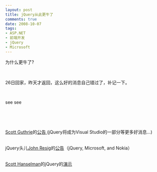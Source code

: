 ```yaml
---
layout: post
title: jQuery从此更牛了
comments: true
date: 2008-10-07
tags:
- ASP.NET
- 前端开发
- jQuery
- Microsoft
---
```


<p>为什么更牛了?</p>
<p> </p>
<p>26日回家，昨天才返回，这么好的消息自己错过了，补记一下。</p>
<p> </p>
<p>see see</p>
<p><!--more--></p>
<p> </p>
<p> </p>
<p><a href="http://weblogs.asp.net/scottgu/">Scott Guthrie</a>的<a href="http://weblogs.asp.net/scottgu/archive/2008/09/28/jquery-and-microsoft.aspx">公告 </a>(jQuery将成为Visual Studio的一部分等更多好消息...)</p>
<p> <br />jQuery头儿<a href="http://ejohn.org/">John Resig</a>的<a href="http://jquery.com/blog/2008/09/28/jquery-microsoft-nokia/">公告</a>（jQuery, Microsoft, and Nokia）</p>
<p> <br /><a href="http://www.hanselman.com/blog/">Scott Hanselman</a>的jQuery的<a href="http://www.hanselman.com/blog/jQueryToShipWithASPNETMVCAndVisualStudio.aspx">演示</a></p>				
